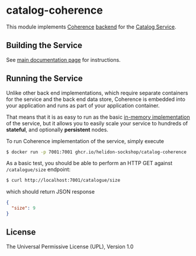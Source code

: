 # catalog-coherence

This module implements [Coherence](https://coherence.java.net/) [backend](src/main/java/io/helidon/examples/sockshop/catalog/coherence/CoherenceCatalogRepository.java)
for the [Catalog Service](../README.md).

## Building the Service

See [main documentation page](../README.md#building-the-service) for instructions.

## Running the Service

Unlike other back end implementations, which require separate containers for the service
and the back end data store, Coherence is embedded into your application and runs as part
of your application container.

That means that it is as easy to run as the basic [in-memory implementation](../catalog-core/README.md)
of the service, but it allows you to easily scale your service to hundreds of **stateful**,
and optionally **persistent** nodes.

To run Coherence implementation of the service, simply execute

```bash
$ docker run -p 7001:7001 ghcr.io/helidon-sockshop/catalog-coherence
``` 

As a basic test, you should be able to perform an HTTP GET against `/catalogue/size` endpoint:

```bash
$ curl http://localhost:7001/catalogue/size
``` 
which should return JSON response
```json
{
  "size": 9
}
```

## License

The Universal Permissive License (UPL), Version 1.0
